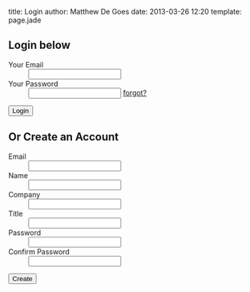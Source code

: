 title: Login
author: Matthew De Goes
date: 2013-03-26 12:20
template: page.jade

<div class="two-columns-even">
    <h2>Login below</h2>
    <form class="precog-account-form" id="precog-form-login" method="post">
        <dl>
            <dt>
                <label for="login-email">Your Email</label>
            </dt>
                <dd>
                    <input type="email" id="login-email" name="email">
                </dd>
            <dt>
                <label for="login-password">Your Password</label>
            </dt>
                <dd>
                    <input type="password" id="login-password" name="password">
                    <a id="reset-password" href="#">forgot?</a>
                </dd>
        </dl>
        <input class="button small-button red-background" type="submit" value="Login">
    </form>
</div>
<div class="two-columns-even-end">
    <h2>Or Create an Account</h2>
    <form class="precog-account-form" id="precog-form-create-account" method="post">
        <dl>
            <dt>
                <label for="user-email">Email</label>
            </dt>
                <dd>
                    <input type="email" id="user-email" name="email">
                </dd>
            <dt>
                <label for="login-name">Name</label>
            </dt>
                <dd>
                    <input type="text" id="login-name" name="name">
                </dd>
            <dt>
                <label for="login-company">Company</label>
            </dt>
                <dd>
                    <input type="text" id="login-company" name="company">
                </dd>
            <dt>
                <label for="login-title">Title</label>
            </dt>
                <dd>
                    <input type="text" id="login-title" name="title">
                </dd>
            <dt>
                <label for="new-password">Password</label>
            </dt>
                <dd>
                    <input type="password" id="new-password" name="password">
                </dd>
            <dt>
                <label for="new-password-confirm">Confirm Password</label>
            </dt>
                <dd>
                    <input type="password" id="new-password-confirm" name="confirm-password">
                </dd>
        </dl>
        <input class="button small-button red-background" type="submit" value="Create">
    </form>
</div>
<div class="clear-left"></div>